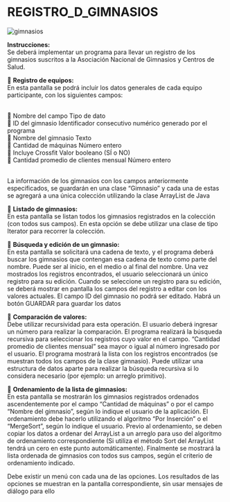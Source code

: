 # REGISTRO_D_GIMNASIOS

![gimnasios](https://github.com/Yoswell/REGISTRO_D_GIMNASIOS/assets/113799193/fbc6d87e-ff48-42a6-86de-0db8819ee643)

<strong>Instrucciones:</strong><br>Se deberá implementar un programa para llevar un registro de los gimnasios suscritos a la Asociación Nacional de Gimnasios y Centros de Salud.

  🐽 <strong>Registro de equipos:</strong><br> En esta pantalla se podrá incluir los datos generales de cada equipo participante, con los siguientes campos:<br><br>

  🦴 Nombre del campo Tipo de dato<br>
  🦴 ID del gimnasio Identificador consecutivo numérico generado por el programa<br>
  🦴 Nombre del gimnasio Texto<br>
  🦴 Cantidad de máquinas Número entero<br>
  🦴 Incluye Crossfit Valor booleano (SÍ o NO)<br>
  🦴 Cantidad promedio de clientes mensual Número entero<br><br>

  La información de los gimnasios con los campos anteriormente especificados, se guardarán en una clase “Gimnasio” y cada una de estas se agregará a una única colección utilizando la clase ArrayList de Java<br>

  🐽 <strong>Listado de gimnasios:</strong><br> En esta pantalla se listan todos los gimnasios registrados en la colección (con todos sus campos). En esta opción se debe utilizar una clase de tipo Iterator para recorrer la colección.

  🐽 <strong>Búsqueda y edición de un gimnasio:</strong><br> En esta pantalla se solicitará una cadena de texto, y el programa deberá buscar los gimnasios que contengan esa cadena de texto como parte del nombre. Puede ser al inicio, en el medio o al final del nombre. Una vez mostrados los registros encontrados, el usuario seleccionará un único registro para su edición. Cuando se seleccione un registro para su edición, se deberá mostrar en pantalla los campos del registro a editar con los valores actuales. El campo ID del gimnasio no podrá ser editado. Habrá un botón GUARDAR para guardar los datos

  🐽 <strong>Comparación de valores:</strong><br> Debe utilizar recursividad para esta operación. El usuario deberá ingresar un número para realizar la comparación. El programa realizará la búsqueda recursiva para seleccionar los registros cuyo valor en el campo. “Cantidad promedio de clientes mensual” sea mayor o igual al número ingresado por el usuario. El programa mostrará la lista con los registros encontrados (se muestran todos los campos de la clase gimnasio). Puede utilizar una estructura de datos aparte para realizar la búsqueda recursiva si lo considera necesario (por ejemplo: un arreglo primitivo).

  🐽 <strong>Ordenamiento de la lista de gimnasios:</strong><br> En esta pantalla se mostrarán los gimnasios registrados ordenados ascendentemente por el campo “Cantidad de máquinas” o por el campo “Nombre del gimnasio”, según lo indique el usuario de la aplicación. El ordenamiento debe hacerlo utilizando el algoritmo “Por Inserción” o el “MergeSort”, según lo indique el usuario. Previo al ordenamiento, se deben copiar los datos a ordenar del ArrayList a un arreglo para uso del algoritmo de ordenamiento correspondiente (Si utiliza el método Sort del ArrayList tendrá un cero en este punto automáticamente). Finalmente se mostrará la lista ordenada de gimnasios con todos sus campos, según el criterio de ordenamiento indicado.

  Debe existir un menú con cada una de las opciones. Los resultados de las opciones se muestran en la pantalla correspondiente, sin usar mensajes de diálogo para ello
